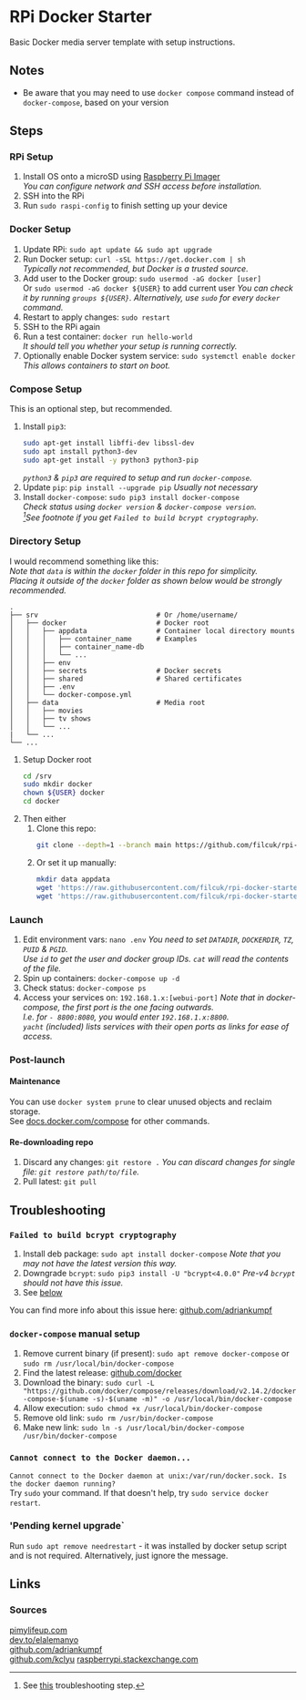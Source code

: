 # RPi Docker Starter
Basic Docker media server template with setup instructions.

## Notes
- Be aware that you may need to use `docker compose` command instead of `docker-compose`, based on your version

## Steps
### RPi Setup
1. Install OS onto a microSD using [Raspberry Pi Imager](https://www.raspberrypi.com/software/)  
   *You can configure network and SSH access before installation.*
1. SSH into the RPi
1. Run `sudo raspi-config` to finish setting up your device

### Docker Setup
1. Update RPi: `sudo apt update && sudo apt upgrade`
1. Run Docker setup: `curl -sSL https://get.docker.com | sh`  
   *Typically not recommended, but Docker is a trusted source.*
1. Add user to the Docker group: `sudo usermod -aG docker [user]`  
   Or `sudo usermod -aG docker ${USER}` to add current user
   *You can check it by running `groups ${USER}`.*
   *Alternatively, use `sudo` for every `docker` command.*
1. Restart to apply changes: `sudo restart`
1. SSH to the RPi again
1. Run a test container: `docker run hello-world`  
   *It should tell you whether your setup is running correctly.*
1. Optionally enable Docker system service: `sudo systemctl enable docker`  
   *This allows containers to start on boot.*  

### Compose Setup
This is an optional step, but recommended.  
1. Install `pip3`:   
   ```bash
   sudo apt-get install libffi-dev libssl-dev
   sudo apt install python3-dev
   sudo apt-get install -y python3 python3-pip
   ```
   *`python3` & `pip3` are required to setup and run `docker-compose`.*  
1. Update `pip`: `pip install --upgrade pip`
   *Usually not necessary*
3. Install `docker-compose`: `sudo pip3 install docker-compose`  
   *Check status using `docker version` & `docker-compose version`.*  
   *[^1]See footnote if you get `Failed to build bcrypt cryptography`.*

[^1]: See [this](#docker-compose-manual-setup) troubleshooting step. 

### Directory Setup
I would recommend something like this:  
*Note that `data` is within the `docker` folder in this repo for simplicity.*  
*Placing it outside of the `docker` folder as shown below would be strongly recommended.*
```
.
├── srv                             # Or /home/username/
│   ├── docker                      # Docker root
│   │   ├── appdata                 # Container local directory mounts
│   │   │   ├── container_name      # Examples
│   │   │   ├── container_name-db
│   │   │   └── ...
│   │   ├── env
│   │   ├── secrets                 # Docker secrets
│   │   ├── shared                  # Shared certificates
│   │   ├── .env
│   │   └── docker-compose.yml
│   ├── data                        # Media root
│   │   ├── movies
│   │   ├── tv shows
│   │   └── ...
|   └── ...
└── ...
```

1. Setup Docker root
   ```bash
   cd /srv
   sudo mkdir docker
   chown ${USER} docker  
   cd docker
   ```
2. Then either
   1. Clone this repo:  
      ```bash
      git clone --depth=1 --branch main https://github.com/filcuk/rpi-docker-starter.git .
      ```
   2. Or set it up manually:  
      ```bash
      mkdir data appdata
      wget 'https://raw.githubusercontent.com/filcuk/rpi-docker-starter/main/.env' -O .env
      wget 'https://raw.githubusercontent.com/filcuk/rpi-docker-starter/main/docker-compose.yml' -O docker-compose.yml
      ```

### Launch
1. Edit environment vars: `nano .env`
   *You need to set `DATADIR`, `DOCKERDIR`, `TZ`, `PUID` & `PGID`.*  
   *Use `id` to get the user and docker group IDs.*
   *`cat` will read the contents of the file.*
1. Spin up containers: `docker-compose up -d`
1. Check status: `docker-compose ps`
1. Access your services on: `192.168.1.x:[webui-port]`
   *Note that in docker-compose, the first port is the one facing outwards.*  
   *I.e. for `- 8800:8080`, you would enter `192.168.1.x:8800`.*  
   *`yacht` (included) lists services with their open ports as links for ease of access.*

### Post-launch
#### Maintenance
You can use `docker system prune` to clear unused objects and reclaim storage.  
See [docs.docker.com/compose](https://docs.docker.com/compose/reference/) for other commands.  

#### Re-downloading repo
1. Discard any changes: `git restore .`
   *You can discard changes for single file: `git restore path/to/file`.*
1. Pull latest: `git pull`

## Troubleshooting
### `Failed to build bcrypt cryptography`
1. Install deb package: `sudo apt install docker-compose`
   *Note that you may not have the latest version this way.*
2. Downgrade `bcrypt`: `sudo pip3 install -U "bcrypt<4.0.0"`
   *Pre-v4 `bcrypt` should not have this issue.*
3. See [below](#docker-compose-manual-setup)
  
You can find more info about this issue here: [github.com/adriankumpf](https://github.com/adriankumpf/teslamate/discussions/2881)  

### `docker-compose` manual setup
1. Remove current binary (if present): `sudo apt remove docker-compose` or `sudo rm /usr/local/bin/docker-compose`
1.  Find the latest release: [github.com/docker](https://github.com/docker/compose/releases)
1.  Download the binary: `sudo curl -L "https://github.com/docker/compose/releases/download/v2.14.2/docker-compose-$(uname -s)-$(uname -m)" -o /usr/local/bin/docker-compose`
1.  Allow execution: `sudo chmod +x /usr/local/bin/docker-compose`
1.  Remove old link: `sudo rm /usr/bin/docker-compose`
1.  Make new link: `sudo ln -s /usr/local/bin/docker-compose /usr/bin/docker-compose`

### `Cannot connect to the Docker daemon...`
`Cannot connect to the Docker daemon at unix:/var/run/docker.sock. Is the docker daemon running?`  
Try `sudo` your command. If that doesn't help, try `sudo service docker restart`.  

### 'Pending kernel upgrade`
Run `sudo apt remove needrestart` - it was installed by docker setup script and is not required.
Alternatively, just ignore the message.

## Links
### Sources
[pimylifeup.com](https://pimylifeup.com/raspberry-pi-docker/)  
[dev.to/elalemanyo](https://dev.to/elalemanyo/how-to-install-docker-and-docker-compose-on-raspberry-pi-1mo)  
[github.com/adriankumpf](https://github.com/adriankumpf/teslamate/discussions/2881)  
[github.com/kclyu](https://github.com/kclyu/rpi-webrtc-streamer/issues/122)
[raspberrypi.stackexchange.com](https://raspberrypi.stackexchange.com/questions/111198/pending-kernel-upgrade-even-after-reboot-my-rpi4)  
